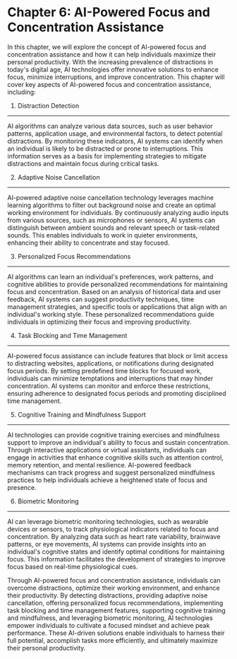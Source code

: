 Chapter 6: AI-Powered Focus and Concentration Assistance
========================================================

In this chapter, we will explore the concept of AI-powered focus and concentration assistance and how it can help individuals maximize their personal productivity. With the increasing prevalence of distractions in today's digital age, AI technologies offer innovative solutions to enhance focus, minimize interruptions, and improve concentration. This chapter will cover key aspects of AI-powered focus and concentration assistance, including:

1. Distraction Detection
------------------------

AI algorithms can analyze various data sources, such as user behavior patterns, application usage, and environmental factors, to detect potential distractions. By monitoring these indicators, AI systems can identify when an individual is likely to be distracted or prone to interruptions. This information serves as a basis for implementing strategies to mitigate distractions and maintain focus during critical tasks.

2. Adaptive Noise Cancellation
------------------------------

AI-powered adaptive noise cancellation technology leverages machine learning algorithms to filter out background noise and create an optimal working environment for individuals. By continuously analyzing audio inputs from various sources, such as microphones or sensors, AI systems can distinguish between ambient sounds and relevant speech or task-related sounds. This enables individuals to work in quieter environments, enhancing their ability to concentrate and stay focused.

3. Personalized Focus Recommendations
-------------------------------------

AI algorithms can learn an individual's preferences, work patterns, and cognitive abilities to provide personalized recommendations for maintaining focus and concentration. Based on an analysis of historical data and user feedback, AI systems can suggest productivity techniques, time management strategies, and specific tools or applications that align with an individual's working style. These personalized recommendations guide individuals in optimizing their focus and improving productivity.

4. Task Blocking and Time Management
------------------------------------

AI-powered focus assistance can include features that block or limit access to distracting websites, applications, or notifications during designated focus periods. By setting predefined time blocks for focused work, individuals can minimize temptations and interruptions that may hinder concentration. AI systems can monitor and enforce these restrictions, ensuring adherence to designated focus periods and promoting disciplined time management.

5. Cognitive Training and Mindfulness Support
---------------------------------------------

AI technologies can provide cognitive training exercises and mindfulness support to improve an individual's ability to focus and sustain concentration. Through interactive applications or virtual assistants, individuals can engage in activities that enhance cognitive skills such as attention control, memory retention, and mental resilience. AI-powered feedback mechanisms can track progress and suggest personalized mindfulness practices to help individuals achieve a heightened state of focus and presence.

6. Biometric Monitoring
-----------------------

AI can leverage biometric monitoring technologies, such as wearable devices or sensors, to track physiological indicators related to focus and concentration. By analyzing data such as heart rate variability, brainwave patterns, or eye movements, AI systems can provide insights into an individual's cognitive states and identify optimal conditions for maintaining focus. This information facilitates the development of strategies to improve focus based on real-time physiological cues.

Through AI-powered focus and concentration assistance, individuals can overcome distractions, optimize their working environment, and enhance their productivity. By detecting distractions, providing adaptive noise cancellation, offering personalized focus recommendations, implementing task blocking and time management features, supporting cognitive training and mindfulness, and leveraging biometric monitoring, AI technologies empower individuals to cultivate a focused mindset and achieve peak performance. These AI-driven solutions enable individuals to harness their full potential, accomplish tasks more efficiently, and ultimately maximize their personal productivity.
